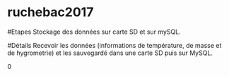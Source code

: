 # ruchebac2017
#Etapes
Stockage des données sur carte SD et sur mySQL. </p>

#Détails
Recevoir les données (informations de température, de masse et de hygrometrie) et les sauvegardé dans une carte SD puis sur MySQL. </p>0
